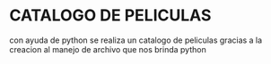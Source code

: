 # CATALOGO DE PELICULAS
con ayuda de python se realiza un catalogo de peliculas
gracias a la creacion al manejo de archivo que nos
brinda python